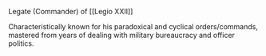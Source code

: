 Legate (Commander) of [[Legio XXII]]

Characteristically known for his paradoxical and cyclical orders/commands, mastered from years of dealing with military bureaucracy and officer politics.